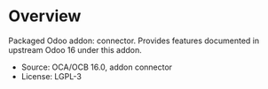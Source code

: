 # Overview

Packaged Odoo addon: connector. Provides features documented in upstream Odoo 16 under this addon.

- Source: OCA/OCB 16.0, addon connector
- License: LGPL-3
